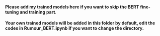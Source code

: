 #### Please add my trained models here if you want to skip the BERT fine-tuning and training part.
#### Your own trained models will be added in this folder by default, edit the codes in Rumour_BERT.ipynb if you want to change the directory.
